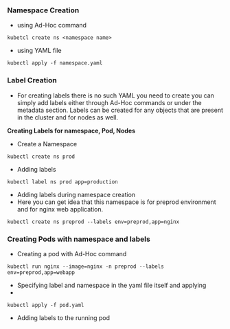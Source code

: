 ### Namespace Creation

- using Ad-Hoc command

```
kubetcl create ns <namespace name>
```

- using YAML file

```
kubectl apply -f namespace.yaml
```

### Label Creation

- For creating labels there is no such YAML you need to create you can simply add labels either through Ad-Hoc commands or under the metadata section. Labels can be created for any objects that are present in the cluster and for nodes as well.

**Creating Labels for namespace, Pod, Nodes**

- Create a Namespace
```
kubectl create ns prod
```
- Adding labels
```
kubectl label ns prod app=production
```
- Adding labels during namespace creation
- Here you can get idea that this namespace is for preprod environment and for nginx web application.

```
kubectl create ns preprod --labels env=preprod,app=nginx
```

### Creating Pods with namespace and labels

- Creating a pod with Ad-Hoc command
```
kubectl run nginx --image=nginx -n preprod --labels env=preprod,app=webapp
```

- Specifying label and namespace in the yaml file itself and applying
- 
```
kubectl apply -f pod.yaml
```

- Adding labels to the running pod
